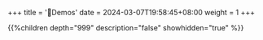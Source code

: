 +++
title = '🧪Demos'
date = 2024-03-07T19:58:45+08:00
weight = 1
+++

{{%children depth="999" description="false" showhidden="true" %}}